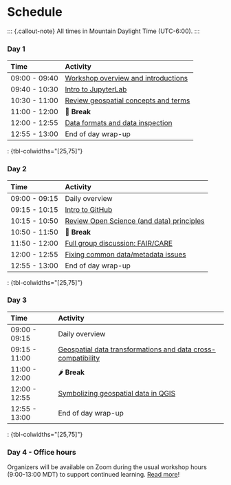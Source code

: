 # Schedule

::: {.callout-note}
All times in Mountain Daylight Time (UTC-6:00).
:::


### Day 1

| Time          | Activity         |
| :------------ | :--------------- |
| 09:00 - 09:40 | [Workshop overview and introductions](materials.md#workshop-overview) |
| 09:40 - 10:30 | [Intro to JupyterLab](materials.md#intro-to-jupyterlab) |
| 10:30 - 11:00 | [Review geospatial concepts and terms](materials.md#review-geospatial-concepts-and-terms) |
| 11:00 - 12:00 | 🥙 **Break** |
| 12:00 - 12:55 | [Data formats and data inspection](materials.md#data-formats-and-data-inspection) |
| 12:55 - 13:00 | End of day wrap-up |

: {tbl-colwidths="[25,75]"}


### Day 2

| Time          | Activity         |
| :------------ | :--------------- |
| 09:00 - 09:15 | Daily overview |
| 09:15 - 10:15 | [Intro to GitHub](materials.md#intro-to-github) |
| 10:15 - 10:50 | [Review Open Science (and data) principles](materials.md#review-open-science-and-data-principles) |
| 10:50 - 11:50 | 🍜 **Break** |
| 11:50 - 12:00 | [Full group discussion: FAIR/CARE](materials.md#workshop-discussion-faircare)
| 12:00 - 12:55 | [Fixing common data/metadata issues](materials.md#fixing-common-datametadata-issues) |
| 12:55 - 13:00 | End of day wrap-up |

: {tbl-colwidths="[25,75]"}


### Day 3

| Time          | Activity         |
| :------------ | :--------------- |
| 09:00 - 09:15 | Daily overview |
| 09:15 - 11:00 | [Geospatial data transformations and data cross-compatibility](materials.md#geospatial-data-transformations-and-data-cross-compatibility) |
| 11:00 - 12:00 | 🌶️ **Break** |
| 12:00 - 12:55 | [Symbolizing geospatial data in QGIS](materials.md#symbolizing-geospatial-data-in-qgis) |
| 12:55 - 13:00 | End of day wrap-up |

: {tbl-colwidths="[25,75]"}


### Day 4 - Office hours

Organizers will be available on Zoom during the usual workshop hours (9:00-13:00 MDT)
to support continued learning. [Read more](materials.md#office-hours)!
